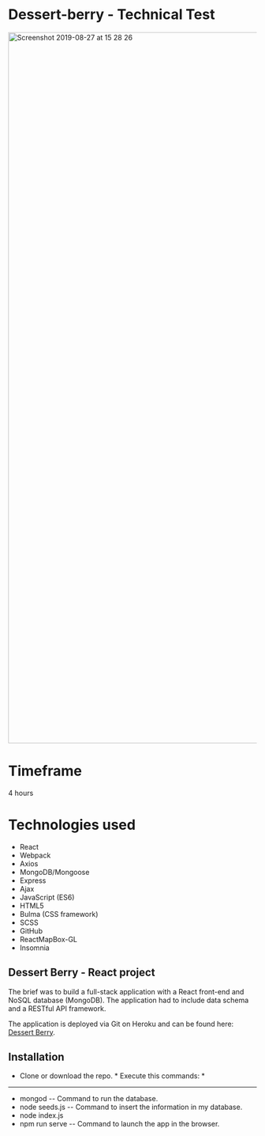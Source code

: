 # Dessert-berry - Technical Test

<img width="1438" alt="Screenshot 2019-08-27 at 15 28 26" src="https://user-images.githubusercontent.com/47470930/63780099-823feb00-c8df-11e9-8607-34e31b1a0562.png">

# Timeframe
4 hours

# Technologies used
* React
* Webpack  
* Axios
* MongoDB/Mongoose
* Express
* Ajax
* JavaScript (ES6)  
* HTML5  
* Bulma (CSS framework)
* SCSS  
* GitHub
* ReactMapBox-GL
* Insomnia


## Dessert Berry - React project

The brief was to build a full-stack application with a React front-end and NoSQL database (MongoDB). The application had to include data schema and a RESTful API framework.

The application is deployed via Git on Heroku and can be found here: [Dessert Berry](https://dessert-berry.herokuapp.com/#/menu).

## Installation

- Clone or download the repo.
\* Execute  this commands: \*
------------------------
* mongod -- Command to run the database.
* node seeds.js -- Command to insert the information in my database.
* node index.js
*  npm run serve -- Command to launch the app in the browser.
